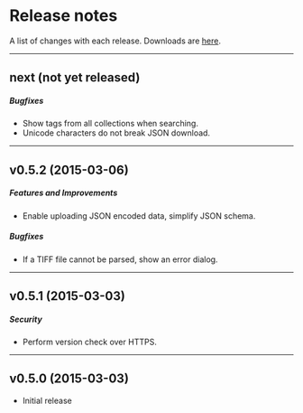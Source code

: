 # Release notes

A list of changes with each release. Downloads are
[here](https://github.com/strawlab/neuron-catalog/releases).

---

## next (not yet released)

##### Bugfixes

- Show tags from all collections when searching.
- Unicode characters do not break JSON download.

---

## v0.5.2 (2015-03-06)

##### Features and Improvements

- Enable uploading JSON encoded data, simplify JSON schema.

##### Bugfixes

- If a TIFF file cannot be parsed, show an error dialog.

---

## v0.5.1 (2015-03-03)

##### Security

- Perform version check over HTTPS.

---

## v0.5.0 (2015-03-03)

- Initial release
